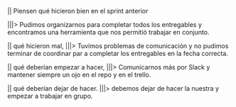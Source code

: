 <!-- Retro sprint 1 -->

|| Piensen qué hicieron bien en el sprint anterior 

|||> Pudimos organizarnos para completar todos los entregables y encontramos una herramienta que nos permitió trabajar en conjunto.

|| qué hicieron mal,
|||> Tuvimos problemas de comunicación y no pudimos terminar de coordinar par a completar los entregables en la fecha correcta. 

|| qué deberían empezar a hacer, 
|||> Comunicarnos más por Slack y mantener siempre un ojo en el repo y en el trello. 

|| qué deberían dejar de hacer. 
|||> debemos dejar de hacer la nuestra y empezar a trabajar en grupo. 

